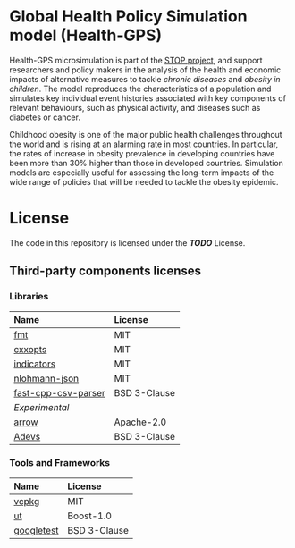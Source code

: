 # Global Health Policy Simulation model (Health-GPS)

Health-GPS microsimulation is part of the [STOP project](https://www.stopchildobesity.eu/), and support researchers and policy makers in the analysis of the health and economic impacts of alternative measures to tackle *chronic diseases* and *obesity in children*. The model reproduces the characteristics of a population and simulates key individual event histories associated with key components of relevant behaviours, such as physical activity, and diseases such as diabetes or cancer.

Childhood obesity is one of the major public health challenges throughout the world and is rising at an alarming rate in most countries. In particular, the rates of increase in obesity prevalence in developing countries have been more than 30% higher than those in developed countries. Simulation models are especially useful for assessing the long-term impacts of the wide range of policies that will be needed to tackle the obesity epidemic.

# License

The code in this repository is licensed under the ***TODO*** License.

## Third-party components licenses

### Libraries
| Name  | License |
|:---   |:---     |
| [fmt](https://github.com/fmtlib/fmt)                                       | MIT          |
| [cxxopts](https://github.com/jarro2783/cxxopts)                            | MIT          |
| [indicators](https://github.com/p-ranav/indicators)                        | MIT          |
| [nlohmann-json](https://github.com/nlohmann/json)                          | MIT          |
| [fast-cpp-csv-parser](https://github.com/ben-strasser/fast-cpp-csv-parser) | BSD 3-Clause |
| *Experimental* ||
| [arrow](https://github.com/apache/arrow)                                   | Apache-2.0   |
| [Adevs](https://sourceforge.net/projects/adevs/)                           | BSD 3-Clause |
### Tools and Frameworks
| Name  | License |
|:---   |:---     |
| [vcpkg](https://github.com/microsoft/vcpkg)          | MIT          |
| [ut](https://github.com/boost-ext/ut)                | Boost-1.0    |
| [googletest](https://github.com/google/googletest)   | BSD 3-Clause |



